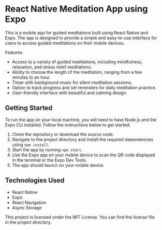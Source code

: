 # React Native Meditation App using Expo

This is a mobile app for guided meditations built using React Native and Expo. The app is designed to provide a simple and easy-to-use interface for users to access guided meditations on their mobile devices.

Features
* Access to a variety of guided meditations, including mindfulness, relaxation, and stress relief meditations.
* Ability to choose the length of the meditation, ranging from a few minutes to an hour.
* Timer with background music for silent meditation sessions.
* Option to track progress and set reminders for daily meditation practice.
* User-friendly interface with beautiful and calming design.

## Getting Started

To run the app on your local machine, you will need to have Node.js and the Expo CLI installed. Follow the instructions below to get started:

1.  Clone the repository or download the source code.
2.  Navigate to the project directory and install the required dependencies using `npm install`.
3.  Start the app by running `npm start`.
4.  Use the Expo app on your mobile device to scan the QR code displayed in the terminal or the Expo Dev Tools.
5.  The app should launch on your mobile device.

## Technologies Used

-   React Native
-   Expo
-   React Navigation
-   Async Storage


This project is licensed under the MIT License. You can find the license file in the project directory.